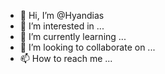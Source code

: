 - 👋 Hi, I’m @Hyandias
- 👀 I’m interested in ...
- 🌱 I’m currently learning ...
- 💞️ I’m looking to collaborate on ...
- 📫 How to reach me ...

<!---
Hyandias/Hyandias is a ✨ special ✨ repository because its `README.md` (this file) appears on your GitHub profile.
You can click the Preview link to take a look at your changes.
--->

